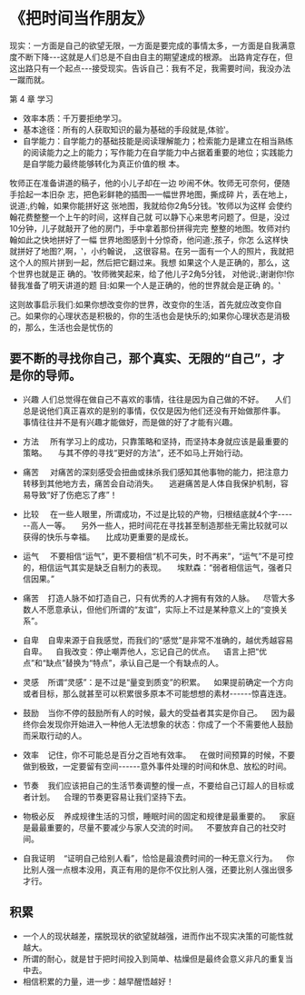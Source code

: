 # 《把时间当作朋友》
现实：一方面是自己的欲望无限，一方面是要完成的事情太多，一方面是自我满意度不断下降---这就是人们总是不自由自主的期望速成的根源。
出路肯定存在，但这出路只有一个起点---接受现实。告诉自己：我有不足，我需要时间，我没办法一蹴而就。

第 4 章 学习
- 效率本质：千万要拒绝学习。
- 基本途径：所有的人获取知识的最为基础的手段就是‚体验‛。
- 自学能力：自学能力的基础技能是阅读理解能力；检索能力是建立在相当熟练的阅读能力之上的能力；写作能力在自学能力中占据着重要的地位；实践能力是自学能力最终能够转化为真正价值的根
本。


牧师正在准备讲道的稿子，他的小儿子却在一边 吵闹不休。牧师无可奈何，便随手拾起一本旧杂 志，把色彩鲜艳的插图—一幅世界地图，撕成碎 片，丢在地上，说道:‚约翰，如果你能拼好这 张地图，我就给你2角5分钱。‛牧师以为这样 会使约翰花费整整一个上午的时间，这样自己就 可以静下心来思考问题了。但是，没过10分钟，儿子就敲开了他的房门，手中拿着那份拼得完完 整整的地图。牧师对约翰如此之快地拼好了一幅 世界地图感到十分惊奇，他问道:‚孩子，你怎 么这样快就拼好了地图?‛‚啊，‛，小约翰说， ‚这很容易。在另一面有一个人的照片，我就把 这个人的照片拼到一起，然后把它翻过来。我想 如果这个人是正确的，那么，这个世界也就是正 确的。‛牧师微笑起来，给了他儿子2角5分钱， 对他说:‚谢谢你!你替我准备了明天讲道的题 目:如果一个人是正确的，他的世界就会是正确 的。‛

这则故事启示我们:如果你想改变你的世界，改变你的生活，首先就应改变你自己。如果你的心理状态是积极的，你的生活也会是快乐的;如果你心理状态是消极的，那么，生活也会是忧伤的



## 要不断的寻找你自己，那个真实、无限的“自己”，才是你的导师。
- 兴趣
     人们总觉得在做自己不喜欢的事情，往往是因为自己做的不好。
     人们总是说他们真正喜欢的是别的事情，仅仅是因为他们还没有开始做那件事。
     事情往往并不是有兴趣才能做好，而是做的好了才能有兴趣。
     
- 方法
     所有学习上的成功，只靠策略和坚持，而坚持本身就应该是最重要的策略。
     与其不停的寻找“更好的方法”，还不如马上开始行动。
     
- 痛苦
     对痛苦的深刻感受会扭曲或抹杀我们感知其他事物的能力，把注意力转移到其他地方去，痛苦会自动消失。
     逃避痛苦是人体自我保护机制，容易导致“好了伤疤忘了疼”！
     
- 比较
     在一些人眼里，所谓成功，不过是比较的产物，归根结底就4个字------高人一等。
     另外一些人，把时间花在寻找甚至制造那些无需比较就可以获得的快乐与幸福。
     比成功更重要的是成长。
     
- 运气
     不要相信“运气”，更不要相信“机不可失，时不再来”，“运气”不是可控的，相信运气其实是缺乏自制力的表现。
     埃默森：“弱者相信运气，强者只信因果。”
     
- 痛苦
    打造人脉不如打造自己，只有优秀的人才拥有有效的人脉。
    尽管大多数人不愿意承认，但他们所谓的“友谊”，实际上不过是某种意义上的“变换关系”。
    
- 自卑
    自卑来源于自我感觉，而我们的“感觉”是非常不准确的，越优秀越容易自卑。
    自我改变：停止嘲弄他人，忘记自己的优点。
    语言上把“优点”和“缺点”替换为“特点”，承认自己是一个有缺点的人。
    
- 灵感
    所谓“灵感”：是不过是“量变到质变”的积累。
    如果提前确定一个方向或者目标，那么就甚至可以积累很多原本不可能想想的素材------惊喜连连。
    
- 鼓励
    当你不停的鼓励所有人的时候，最大的受益者其实是你自己。
    因为最终你会发现你开始进入一种他人无法想象的状态：你成了一个不需要他人鼓励而采取行动的人。
    
- 效率
    记住，你不可能总是百分之百地有效率。
    在做时间预算的时候，不要做到极致，一定要留有空间------意外事件处理的时间和休息、放松的时间。
    
- 节奏
    我们应该把自己的生活节奏调整的慢一点，不要给自己订超人的目标或者计划。
    合理的节奏更容易让我们坚持下去。
    
- 物极必反
    养成规律生活的习惯，睡眠时间的固定和规律是最重要的。
    家庭是最最重要的，尽量不要减少与家人交流的时间。
    不要放弃自己的社交时间。
    
- 自我证明
    “证明自己给别人看”，恰恰是最浪费时间的一种无意义行为。
    你比别人强一点根本没用，真正有用的是你不仅比别人强，还要比别人强出很多才行。
    
## 积累
- 一个人的现状越差，摆脱现状的欲望就越强，进而作出不现实决策的可能性就越大。
- 所谓的耐心，就是甘于把时间投入到简单、枯燥但是最终会意义非凡的重复当中去。
- 相信积累的力量，进一步：越早醒悟越好！
